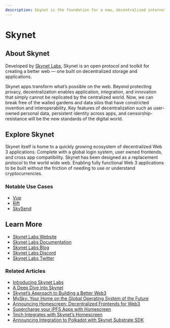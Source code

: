 ```yaml
---
description: Skynet is the foundation for a new, decentralized internet.
---
```


# Skynet

## About Skynet

Developed by [Skynet Labs](https://skynetlabs), Skynet is an open protocol and toolkit for creating a better web — one built on decentralized storage and applications.

Skynet apps transform what’s possible on the web. Beyond protecting privacy, decentralization enables application, integration, and innovation that simply cannot be replicated by the centralized world. Now, we can break free of the walled gardens and data silos that have constricted invention and interoperability. Key features of decentralization such as user-owned personal data, persistent identity across apps, and censorship-resistance will be the new standards of the digital world.

## Explore Skynet

Skynet itself is home to a quickly growing ecosystem of decentralized Web 3 applications. Complete with a global login system, user owned frontends, and cross app compatibility. Skynet has been designed as a replacement protocol to the world wide web. Enabling fully functional Web 3 applications to be built without the friction of needing to use or understand cryptocurrencies.

### Notable Use Cases

* [Vup](skynet/vup.md)
* [Rift](skynet/rift.md)
* [SkySend](skynet/skysend.md)

## Learn More

* [Skynet Labs Website](https://skynetlabs.com)
* [Skynet Labs Documentation](https://docs.skynetlabs.com)
* [Skynet Labs Blog](https://blog.sia.tech)
* [Skynet Labs Discord](https://discord.gg/SkynetLabs)
* [Skynet Labs Twitter](https://twitter.com/SkynetLabs)

### Related Articles

* [Introducing Skynet Labs](https://blog.sia.tech/introducing-skynet-labs-434c852cce07)
* [A Deep Dive into Skynet](https://blog.sia.tech/a-deep-dive-into-skynet-a0fa037feea)
* [Skynet’s Approach to Building a Better Web3](https://blog.sia.tech/skynets-approach-to-building-a-better-web3-c2b10623d6dd)
* [MySky: Your Home on the Global Operating System of the Future](https://blog.sia.tech/mysky-your-home-on-the-global-operating-system-of-the-future-5a288f89825c)
* [Announcing Homescreen: Decentralized Frontends for Web3](https://blog.sia.tech/announcing-homescreen-decentralized-frontends-for-web3-113a3564530d)
* [Supercharge your IPFS Apps with Homescreen](https://blog.sia.tech/supercharge-your-ipfs-apps-with-homescreen-6ecf147eb4cc)
* [1inch Integrates with Skynet’s Homescreen](https://blog.sia.tech/1inch-integrates-with-homescreen-8146f7971aad)
* [Announcing Integration to Polkadot with Skynet Substrate SDK](https://blog.sia.tech/announcing-integration-to-polkadot-with-skynet-substrate-sdk-220d81a0d0de)

